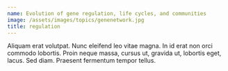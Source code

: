 ```yaml
---
name: Evolution of gene regulation, life cycles, and communities
image: /assets/images/topics/genenetwork.jpg
title: regulation
---
```

Aliquam erat volutpat. Nunc eleifend leo vitae magna. In id erat non orci
commodo lobortis. Proin neque massa, cursus ut, gravida ut, lobortis eget,
lacus. Sed diam. Praesent fermentum tempor tellus.

